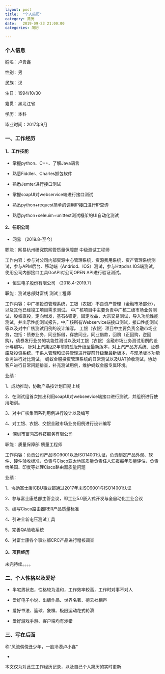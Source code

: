 ```yaml
---
layout: post
title:  "个人简历"
category: 简历
date:   2019-09-23 21:00:00
categories: 简历

---
```


### 个人信息
姓名：卢贵鑫

性别：男

民族：汉

生日：1994/10/30

籍贯：黑龙江省

学历：本科

毕业时间：2017年9月

### 一、工作经历

#### 1、工作技能

- 掌握python、C++、了解Java语言

- 熟悉Fiddler、Charles抓包软件

- 熟悉Jemter进行接口测试

- 掌握soapUI对webservice端进行接口测试

- 熟悉python+request简单的调用IP接口进行IP查询

- 熟悉python+seleuim+unittest测试框架的UI自动化测试

#### 2、任职公司

- 网易 （2019.8-至今）

 职能：网易杭州研究院网管质量保障部  中级测试工程师
 
 工作内容：参与对公司内部资源中心管理系统，资源费用系统，资产管理系统测试，参与APM后台、移动端（Andriod、IOS）测试，参与Httpdns IOS端测试，使用公司内部接口工具GoAPI对公司OPEN API进行验证测试。

- 恒生电子股份有限公司 （2018.4-2019.7）

 职能：测试总部财富线 测试工程师

 工作内容：中广核投资管理系统，工银（农银）不良资产管理（金融市场部分），以及其他已经竣工项目需求测试。
中广核项目中主要负责中广核二级市场业务测试，股权直投，定向增发，基石&锚定，固定收益，大宗交易测试，导入功能性能测试，并出示性能测试报告，中广核所有Webservice端接口测试，接口性能测试等以及对中广核测试用例的设计编写。
工银（农银）项目中主要负责金融市场业务，包括：债券业务，同业拆借，存放同业，同业借款，回购（正回购，逆回购），债券发行业务的功能性测试以及对工银（农银）金融市场业务测试用例的设计与编写。
针对上汽集团2年前的孤版升级至最新版本，对上汽产品方系统、证券库及投资系统、干系人管理和证券管理进行提前升级至最新版本，与现场版本功能业务进行对比测试。
蚂蚁金服投资管理系统的日常测试以及UAT验收测试，协助客户进行日常问题排查，补充测试用例，维护蚂蚁金服专属环境。

 业绩：
 
 1、成功推动，协助产品按计划日期上线

 2、在测试组首次推出利用soapUI对webseevice端接口进行测试，并组织进行使用培训。

 3、对中广核集团系列用例进行设计以及编写

 4、对工银、农银、交银金融市场业务用例进行设计编写
 
- 深圳市富鸿杰科技服务有限公司

 职能：质量保障部 质量工程师
 
 工作内容：负责公司产品ISO9001以及ISO14001认证，负责制定产品外观、软件、硬件验收标准，负责与Cisco亚太地区质量负责任人汇报每年质量评估，负责给美国、印度等处理Cisco路由器质量问题

 业绩：
 
 1、协助富士康ICBU事业部通过2017年末ISO9001与ISO14001认证

 2、参与富士康总部主管会议，即工业5.0嵌入式开发与全自动化工业会议

 3、编写Cisco路由器RER产品质量标准

 4、引进全新电压测试工具

 5、完善QA验收系统

 6、对富士康各个事业部CRC产品进行稽核调查
  

#### 3、项目经历

未完待续。。。。

### 二、个人性格以及爱好

- 半宅男状态，性格较为温和，工作效率较高，工作时对事不对人

- 爱好电子小说、出版作品、世界名著、德云社相声

- 爱好书法、篮球、象棋、极限运动花式轮滑
    
- 爱好游戏手游、客户端均有涉猎

### 三、写在后面

称“风流倜傥丑少年，一脸冷漠卢小鑫”


-
本文仅为对此生工作经历记录，以及自己个人简历的实时更新


